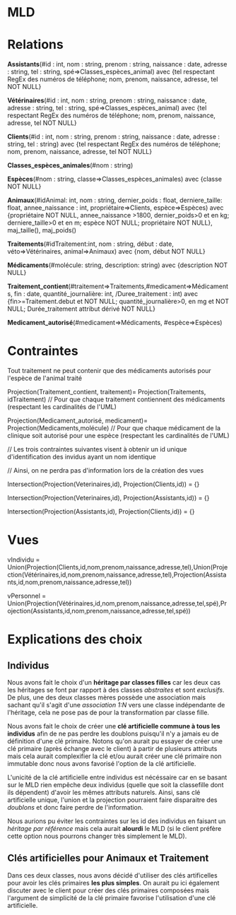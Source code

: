 MLD
===
# Relations

**Assistants**(#id : int, nom : string, prenom : string, naissance : date, adresse : string, tel : string, spé=>Classes\_espèces\_animal) avec {tel respectant RegEx des numéros de téléphone; nom, prenom, naissance, adresse, tel NOT NULL} 

**Vétérinaires**(#id : int, nom : string, prenom : string, naissance : date, adresse : string, tel : string, spé=>Classes\_espèces\_animal) avec {tel respectant RegEx des numéros de téléphone; nom, prenom, naissance, adresse, tel NOT NULL}

**Clients**(#id : int, nom : string, prenom : string, naissance : date, adresse : string, tel : string) avec {tel respectant RegEx des numéros de téléphone; nom, prenom, naissance, adresse, tel NOT NULL} 

**Classes\_espèces\_animales**(#nom : string)

**Espèces**(#nom : string, classe=>Classes\_espèces\_animales) avec {classe NOT NULL}

**Animaux**(#idAnimal: int, nom : string, dernier\_poids : float, derniere\_taille: float, annee\_naissance : int, propriétaire=>Clients, espèce=>Espèces) avec {propriétaire NOT NULL, annee_naissance >1800,
dernier\_poids>0 et en kg; derniere\_taille>0 et en m; espèce NOT NULL; propriétaire NOT NULL}, maj\_taille(), maj\_poids()

**Traitements**(#idTraitement:int, nom : string, début : date, véto=>Vétérinaires, animal=>Animaux) avec {nom, début NOT NULL}

**Médicaments**(#molécule: string, description: string) avec {description NOT NULL}

**Traitement\_contient**(#traitement=>Traitements,#medicament=>Médicaments,
 					fin : date, quantité\_journalière: int, /Duree\_traitement : int) avec {fin>=Traitement.debut et NOT NULL; quantité\_journalière>0, en mg et NOT NULL; Durée\_traitement attribut dérivé NOT NULL}
 					

**Medicament\_autorisé**(#medicament=>Médicaments, #espèce=>Espèces)

# Contraintes

Tout traitement ne peut contenir que des médicaments autorisés pour l'espèce de l'animal traité

Projection(Traitement\_contient, traitement)= Projection(Traitements, idTraitement) // Pour que chaque traitement contiennent des médicaments (respectant les cardinalités de l'UML)

Projection(Medicament\_autorisé, medicament)= Projection(Medicaments,molécule) // Pour que chaque médicament de la clinique soit autorisé pour une espèce (respectant les cardinalités de l'UML)



// Les trois contraintes suivantes visent à obtenir un id unique d'identification des invidus ayant un nom identique

// Ainsi, on ne perdra pas d'information lors de la création des vues

Intersection(Projection(Veterinaires,id), Projection(Clients,id)) = {}

Intersection(Projection(Veterinaires,id), Projection(Assistants,id)) = {}

Intersection(Projection(Assistants,id), Projection(Clients,id)) = {}

# Vues

vIndividu = Union(Projection(Clients,id,nom,prenom,naissance,adresse,tel),Union(Projection(Vétérinaires,id,nom,prenom,naissance,adresse,tel),Projection(Assistants,id,nom,prenom,naissance,adresse,tel))

vPersonnel = Union(Projection(Vétérinaires,id,nom,prenom,naissance,adresse,tel,spé),Projection(Assistants,id,nom,prenom,naissance,adresse,tel,spé))

# Explications des choix
## Individus

Nous avons fait le choix d'un **héritage par classes filles** car les deux cas les héritages
se font par rapport à des classes *abstraites* et sont *exclusifs*. De plus, une des deux classes
mères possède une association mais sachant qu'il s'agit d'une *association 1:N* vers une classe indépendante de l'héritage, cela ne pose
pas de pour la transformation par classe fille.

Nous avons fait le choix de créer une **clé artificielle commune à tous les individus** afin de ne pas perdre les doublons puisqu'il n'y a jamais
eu de définition d'une clé primaire. Notons qu'on aurait pu essayer de créer une clé primaire (après échange avec le client) à partir de plusieurs attributs mais
cela aurait complexifier la clé et/ou aurait créer une clé primaire non immutable donc nous avons favorisé l'option de la clé artificielle.

L'unicité de la clé artificielle entre individus est nécéssaire car en se basant sur le MLD rien empêche deux individus (quelle que soit la classefille dont ils dépendent)
d'avoir les mêmes attributs naturels. Ainsi, sans clé artificielle unique, l'union et la projection pourraient faire disparaitre des *doublons* et donc faire perdre de l'information.

Nous aurions pu éviter les contraintes sur les id des individus en faisant un *héritage par référence* mais cela aurait **alourdi** le MLD (si le client préfère cette option
nous pourrons changer très simplement le MLD).

## Clés artificielles pour Animaux et Traitement
Dans ces deux classes, nous avons décidé d'utiliser des clés artificelles pour avoir les clés primaires **les plus simples**.
On aurait pu ici également discuter avec le client pour créer des clés primaires composées mais l'argument de simplicité de
la clé primaire favorise l'utilisation d'une clé artificielle.